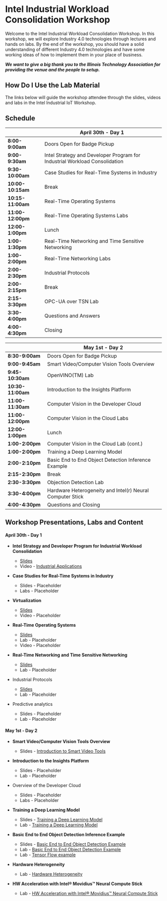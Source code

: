 # Intel Industrial Workload Consolidation Workshop

Welcome to the Intel Industrial Workload Consolidation Workshop. In this workshop, we will explore Industry 4.0 technologies through lectures and hands on labs. By the end of the workshop, you should have a solid understanding of different Industry 4.0 technologies and have some working ideas of how to implement them in your place of business.

***We want to give a big thank you to the Illinois Technology Association for providing the venue and the people to setup.***

## How Do I Use the Lab Material

The links below will guide the workshop attendee through the slides, videos and labs in the Intel Industrial IoT Workshop.

## Schedule
||April 30th - Day 1|
|---|---|
|**8:00-9:00am**|Doors Open for Badge Pickup |
| **9:00-9:30am**|Intel Strategy and Developer Program for Industrial Workload Consolidation  |
| **9:30-10:00am**|Case Studies for Real-Time Systems in Industry|
| **10:00-10:15am**|Break|
| **10:15-11:00am**|Real-Time Operating Systems|
| **11:00-12:00pm**|Real-Time Operating Systems Labs|
| **12:00-1:00pm**|Lunch|
| **1:00-1:30pm**|Real-Time Networking and Time Sensitive Networking|
| **1:00-2:00pm**|Real-Time Networking Labs|
| **2:00-2:30pm**|Industrial Protocols|
| **2:00-2:15pm**|Break|
| **2:15-3:30pm**|OPC-UA over TSN Lab|
| **3:30-4:00pm**|Questions and Answers|
| **4:00-4:30pm**|Closing|

||May 1st - Day 2|
|---|---|
|**8:30-9:00am**|Doors Open for Badge Pickup |
| **9:00-9:45am**|Smart Video/Computer Vision Tools Overview |
| **9:45-10:30am**|OpenVINO(TM) Lab|
| **10:30-11:00am**|Introduction to the Insights Platform|
| **11:00-11:30am**|Computer Vision in the Developer Cloud|
| **11:00-12:00pm**|Computer Vision in the Cloud Labs|
| **12:00-1:00pm**|Lunch|
| **1:00-2:00pm**|Computer Vision in the Cloud Lab (cont.)|
| **1:00-2:00pm**|Training a Deep Learning Model|
| **2:00-2:10pm**|Basic End to End Object Detection Inference Example|
| **2:15-2:30pm**|Break|
| **2:30-3:30pm**|Objection Detection Lab|
| **3:30-4:00pm**|Hardware Heterogeneity and Intel(r) Neural Computer Stick|
| **4:00-4:30pm**|Questions and Closing|



## Workshop Presentations, Labs and Content
#### April 30th - Day 1
* **Intel Strategy and Developer Program for Industrial Workload Consolidation**
  - [Slides](./presentations/01-Intel-Developer-Program-and-Industrial-IoT-Strategy.pdf)
  - Video - [Industrial Applications](https://www.intel.com/content/www/us/en/industrial-automation/overview.html)

* **Case Studies for Real-Time Systems in Industry**
  - Slides - Placeholder
  - Labs - Placeholder

* **Virtualization**
  - [Slides](./presentations/02-Virtualization.pdf)
  - Video - Placeholder

* **Real-Time Operating Systems**
  - [Slides](./presentations/03-Real-Time-Systems.pdf)
  - Lab - Placeholder
  - Video - Placeholder

* **Real-Time Networking and Time Sensitive Networking**
  - [Slides](./presentations/04-Time-Sensitive-Networking.pdf)
  - Lab - Placeholder

* Industrial Protocols
  - [Slides](./presentations/05-Industrial-Protocols.pdf)
  - Lab - Placeholder

* Predictive analytics
    - Slides - Placeholder
    - Lab - Placeholder

#### May 1st - Day 2

  * **Smart Video/Computer Vision Tools Overview**
    - Slides - [Introduction to Smart Video Tools](https://github.com/intel-iot-devkit/smart-video-workshop/presentations/01-Introduction-to-Intel-Smart-Video-Tools.pdf)

  * **Introduction to the Insights Platform**
    - Slides - Placeholder
    - Lab - Placeholder

  * Overview of the Developer Cloud
    - Slides - Placeholder
    - Labs - Placeholder

  * **Training a Deep Learning Model**
    - Slides - [Training a Deep Learning Model](https://github.com/intel-iot-devkit/smart-video-workshop/presentations/DL_training_model.pdf)
    - Lab - [Training a Deep Learning Model](https://github.com/intel-iot-devkit/smart-video-workshop/dl-model-training/README.md)

  * **Basic End to End Object Detection Inference Example**
    - Slides - [Basic End to End Object Detection Example](https://github.com/intel-iot-devkit/smart-video-workshop/presentations/02-03_Basic-End-to-End-Object-Detection-Example.pdf)
    - Lab - [Basic End to End Object Detection Example](https://github.com/intel-iot-devkit/smart-video-workshop/object-detection/README.md)
    - Lab - [Tensor Flow example](https://github.com/intel-iot-devkit/smart-video-workshop/advanced-video-analytics/tensor_flow.md)

  * **Hardware Heterogeneity**
    - Lab - [Hardware Heterogeneity](https://github.com/intel-iot-devkit/smart-video-workshop/hardware-heterogeneity/README.md)

  * **HW Acceleration with Intel® Movidius™ Neural Compute Stick**
    - Lab - [HW Acceleration with Intel® Movidius™ Neural Compute Stick](https://github.com/intel-iot-devkit/smart-video-workshop/HW-Acceleration-with-Movidious-NCS/README.md)
